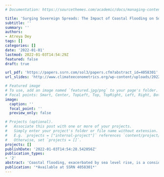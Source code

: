 ```yaml
---
# Documentation: https://sourcethemes.com/academic/docs/managing-content/

title: 'Surging Sovereign Spreads: The Impact of Coastal Flooding on Sovereign Risk'
subtitle: ''
summary: ''
authors:
- Atreya Dey
tags: []
categories: []
date: '2022-01-01'
lastmod: 2022-01-03T14:54:29Z
featured: false
draft: true

url_pdf: 'https://papers.ssrn.com/sol3/papers.cfm?abstract_id=4058301'
url_slides: 'http://www.climateeconometrics.org/wp-content/uploads/2022/02/BortolanDeyTaschini_Presentation.pdf'

# Featured image
# To use, add an image named `featured.jpg/png` to your page's folder.
# Focal points: Smart, Center, TopLeft, Top, TopRight, Left, Right, BottomLeft, Bottom, BottomRight.
image:
  caption: ''
  focal_point: ''
  preview_only: false

# Projects (optional).
#   Associate this post with one or more of your projects.
#   Simply enter your project's folder or file name without extension.
#   E.g. `projects = ["internal-project"]` references `content/project/deep-learning/index.md`.
#   Otherwise, set `projects = []`.
projects: []
publishDate: '2022-01-03T14:54:28.542056Z'
publication_types:
- '2'
abstract: 'Coastal flooding, exacerbated by sea level rise, is a considerable economic threat to low-lying regions. I investigate whether investors account and insure for this hazard by exploiting the heterogeneity of country exposure to current and future coastal floods. Using sovereign credit default swap (CDS) spreads as premiums that incorporate information on credit quality and insurance demand, I document that severe coastal surge disasters increase the credit risk of affected countries across contract maturities. For a sample of 13 countries most vulnerable to short-term coastal flooding, I find a positive and significant relationship of sovereign risk to global and local attention toward physical and adaptation risks. In contrast, investors do not account for adverse future trends of flooding under climate model projections of sea levels, land subsidence, and population growth. Countries that have built protection against 1-in-100 year floods experience no increase in sovereign risk during periods of increased attention to adaptation risk. Additional tests demonstrate a positive and significant relationship between sovereign CDS trading and attention, explicitly revealing that investors purchase insurance against countries with existing flood exposure. The results suggest that sovereign risk will rise with the perception of coastal flooding, leading to increased financial pressures for exposed countries.'
publication: '*Available at SSRN 4058301*'
---
```

